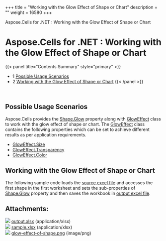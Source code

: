 +++
title = "Working with the Glow Effect of Shape or Chart" 
description = "" 
weight = 16580 
+++

Aspose.Cells for .NET : Working with the Glow Effect of Shape or Chart  

# Aspose.Cells for .NET : Working with the Glow Effect of Shape or Chart


{{< panel title="Contents Summary" style="primary" >}}
*   1 [Possible Usage Scenarios](#WorkingwiththeGlowEffectofShapeorChart-PossibleUsageScenarios)
*   2 [Working with the Glow Effect of Shape or Chart](#WorkingwiththeGlowEffectofShapeorChart-WorkingwiththeGlowEffectofShapeorChart)
{{< /panel >}}
 

 

## Possible Usage Scenarios

Aspose.Cells provides the [Shape.Glow](https://apireference.aspose.com/net/cells/aspose.cells.drawing/shape/properties/glow) property along with [GlowEffect](https://apireference.aspose.com/net/cells/aspose.cells.drawing/gloweffect) class to work with the glow effect of shape or chart. The [GlowEffect](https://apireference.aspose.com/net/cells/aspose.cells.drawing/gloweffect) class contains the following properties which can be set to achieve different results as per application requirements.

*   [GlowEffect.Size](https://apireference.aspose.com/net/cells/aspose.cells.drawing/gloweffect/properties/size)
*   [GlowEffect.Transparency](https://apireference.aspose.com/net/cells/aspose.cells.drawing/gloweffect/properties/transparency)
*   [GlowEffect.Color](https://apireference.aspose.com/net/cells/aspose.cells.drawing/gloweffect/properties/color)

## Working with the Glow Effect of Shape or Chart

The following sample code loads the [source excel file](https://docs2.aspose.com/cells/net/attachments/5013701/5115407.xlsx) and accesses the first shape in the first worksheet and sets the sub-properties of [Shape.Glow](https://apireference.aspose.com/net/cells/aspose.cells.drawing/shape/properties/glow) property and then saves the workbook in [output excel file](https://docs2.aspose.com/cells/net/attachments/5013701/5115414.xlsx).

## Attachments:

![](https://docs2.aspose.com/cells/net/images/icons/bullet_blue.gif) [output.xlsx](https://docs2.aspose.com/cells/net/attachments/5013701/5115414.xlsx) (application/xlsx)  
![](https://docs2.aspose.com/cells/net/images/icons/bullet_blue.gif) [sample.xlsx](https://docs2.aspose.com/cells/net/attachments/5013701/5115407.xlsx) (application/xlsx)  
![](https://docs2.aspose.com/cells/net/images/icons/bullet_blue.gif) [glow-effect-of-shape.png](https://docs2.aspose.com/cells/net/attachments/5013701/5115408.png) (image/png)  

